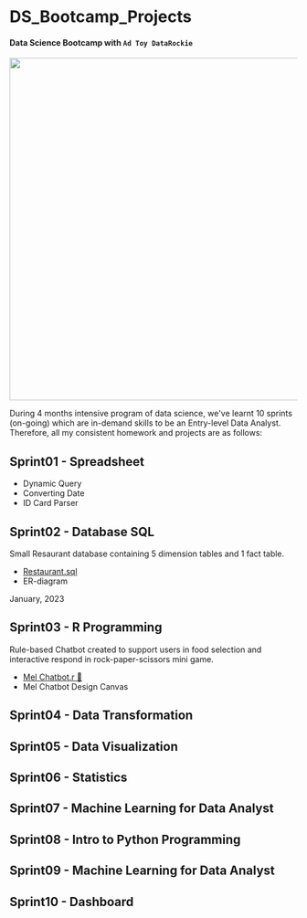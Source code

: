 # DS_Bootcamp_Projects
#### Data Science Bootcamp with `Ad Toy DataRockie`

<img src="https://user-images.githubusercontent.com/125655019/219699167-b8e325a5-3283-4d29-b4c8-51dd6ed0c1d3.png" width="600" height="600">

During 4 months intensive program of data science, we've learnt 10 sprints (on-going) which are in-demand skills to be an Entry-level Data Analyst. Therefore, all my consistent homework and projects are as follows:

## Sprint01 - Spreadsheet
* Dynamic Query
* Converting Date
* ID Card Parser

## Sprint02 - Database SQL
Small Resaurant database containing 5 dimension tables and 1 fact table.
* [Restaurant.sql](https://replit.com/@TanyamonSirikan/BootcampHomeworkSQL#main.sql)
* ER-diagram

January, 2023

## Sprint03 - R Programming

<p> Rule-based Chatbot created to support users in food selection and interactive respond in rock-paper-scissors mini game.
</p>

* [Mel Chatbot.r 🐻](https://replit.com/@TanyamonSirikan/Bootcamp07RHW0102) 
* Mel Chatbot Design Canvas

## Sprint04 - Data Transformation

## Sprint05 - Data Visualization

## Sprint06 - Statistics

## Sprint07 - Machine Learning for Data Analyst

## Sprint08 - Intro to Python Programming

## Sprint09 - Machine Learning for Data Analyst

## Sprint10 - Dashboard 
